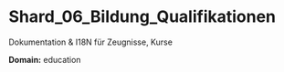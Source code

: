 # Shard_06_Bildung_Qualifikationen

Dokumentation & I18N für Zeugnisse, Kurse

**Domain:** education
